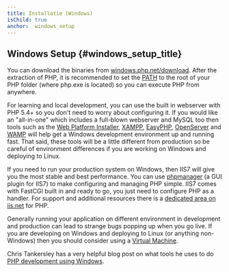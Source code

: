 ```yaml
---
title: Installatie (Windows)
isChild: true
anchor:  windows_setup
---
```


## Windows Setup {#windows_setup_title}

You can download the binaries from [windows.php.net/download][php-downloads]. After the extraction of PHP, it is recommended to set the [PATH][windows-path] to the root of your PHP folder (where php.exe is located) so you can execute PHP from anywhere.

For learning and local development, you can use the built in webserver with PHP 5.4+ so you don't need to worry about
configuring it. If you would like an "all-in-one" which includes a full-blown webserver and MySQL too then tools such
as the [Web Platform Installer][wpi], [XAMPP][xampp], [EasyPHP][easyphp], [OpenServer][openserver] and [WAMP][wamp] will
help get a Windows development environment up and running fast. That said, these tools will be a little different from
production so be careful of environment differences if you are working on Windows and deploying to Linux.

If you need to run your production system on Windows, then IIS7 will give you the most stable and best performance. You
can use [phpmanager][phpmanager] (a GUI plugin for IIS7) to make configuring and managing PHP simple. IIS7 comes with
FastCGI built in and ready to go, you just need to configure PHP as a handler. For support and additional resources
there is a [dedicated area on iis.net][php-iis] for PHP.

Generally running your application on different environment in development and production can lead to strange bugs popping up when you go
live. If you are developing on Windows and deploying to Linux (or anything non-Windows) then you should consider using a [Virtual Machine](/#virtualization_title).

Chris Tankersley has a very helpful blog post on what tools he uses to do [PHP development using Windows][windows-tools].

[easyphp]: http://www.easyphp.org/
[phpmanager]: http://phpmanager.codeplex.com/
[openserver]: http://open-server.ru/
[wamp]: http://www.wampserver.com/en/
[php-downloads]: http://windows.php.net/download/
[php-iis]: http://php.iis.net/
[windows-path]: http://www.windows-commandline.com/set-path-command-line/
[windows-tools]: http://ctankersley.com/2016/11/13/developing-on-windows-2016/
[wpi]: https://www.microsoft.com/web/downloads/platform.aspx
[xampp]: http://www.apachefriends.org/en/xampp.html
